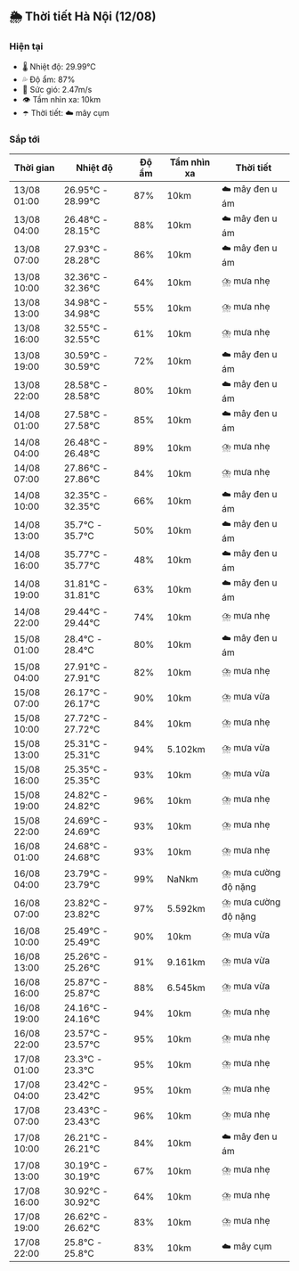 ## 🌦️ Thời tiết Hà Nội (12/08)

### Hiện tại

- 🌡️ Nhiệt độ: 29.99℃
- 💦 Độ ẩm: 87%
- 💨 Sức gió: 2.47m/s
- 👁️ Tầm nhìn xa: 10km
- ☂️ Thời tiết: ☁️ mây cụm

### Sắp tới

| Thời gian | Nhiệt độ | Độ ẩm | Tầm nhìn xa | Thời tiết |
| --- | --- | --- | --- | --- |
| 13/08 01:00 | 26.95℃ - 28.99℃ | 87% | 10km | ☁️ mây đen u ám |
| 13/08 04:00 | 26.48℃ - 28.15℃ | 88% | 10km | ☁️ mây đen u ám |
| 13/08 07:00 | 27.93℃ - 28.28℃ | 86% | 10km | ☁️ mây đen u ám |
| 13/08 10:00 | 32.36℃ - 32.36℃ | 64% | 10km | ⛈️ mưa nhẹ |
| 13/08 13:00 | 34.98℃ - 34.98℃ | 55% | 10km | ⛈️ mưa nhẹ |
| 13/08 16:00 | 32.55℃ - 32.55℃ | 61% | 10km | ⛈️ mưa nhẹ |
| 13/08 19:00 | 30.59℃ - 30.59℃ | 72% | 10km | ☁️ mây đen u ám |
| 13/08 22:00 | 28.58℃ - 28.58℃ | 80% | 10km | ☁️ mây đen u ám |
| 14/08 01:00 | 27.58℃ - 27.58℃ | 85% | 10km | ☁️ mây đen u ám |
| 14/08 04:00 | 26.48℃ - 26.48℃ | 89% | 10km | ⛈️ mưa nhẹ |
| 14/08 07:00 | 27.86℃ - 27.86℃ | 84% | 10km | ⛈️ mưa nhẹ |
| 14/08 10:00 | 32.35℃ - 32.35℃ | 66% | 10km | ☁️ mây đen u ám |
| 14/08 13:00 | 35.7℃ - 35.7℃ | 50% | 10km | ☁️ mây đen u ám |
| 14/08 16:00 | 35.77℃ - 35.77℃ | 48% | 10km | ☁️ mây đen u ám |
| 14/08 19:00 | 31.81℃ - 31.81℃ | 63% | 10km | ☁️ mây đen u ám |
| 14/08 22:00 | 29.44℃ - 29.44℃ | 74% | 10km | ⛈️ mưa nhẹ |
| 15/08 01:00 | 28.4℃ - 28.4℃ | 80% | 10km | ☁️ mây đen u ám |
| 15/08 04:00 | 27.91℃ - 27.91℃ | 82% | 10km | ⛈️ mưa nhẹ |
| 15/08 07:00 | 26.17℃ - 26.17℃ | 90% | 10km | ⛈️ mưa vừa |
| 15/08 10:00 | 27.72℃ - 27.72℃ | 84% | 10km | ⛈️ mưa nhẹ |
| 15/08 13:00 | 25.31℃ - 25.31℃ | 94% | 5.102km | ⛈️ mưa vừa |
| 15/08 16:00 | 25.35℃ - 25.35℃ | 93% | 10km | ⛈️ mưa vừa |
| 15/08 19:00 | 24.82℃ - 24.82℃ | 96% | 10km | ⛈️ mưa nhẹ |
| 15/08 22:00 | 24.69℃ - 24.69℃ | 93% | 10km | ⛈️ mưa nhẹ |
| 16/08 01:00 | 24.68℃ - 24.68℃ | 93% | 10km | ⛈️ mưa nhẹ |
| 16/08 04:00 | 23.79℃ - 23.79℃ | 99% | NaNkm | ⛈️ mưa cường độ nặng |
| 16/08 07:00 | 23.82℃ - 23.82℃ | 97% | 5.592km | ⛈️ mưa cường độ nặng |
| 16/08 10:00 | 25.49℃ - 25.49℃ | 90% | 10km | ⛈️ mưa vừa |
| 16/08 13:00 | 25.26℃ - 25.26℃ | 91% | 9.161km | ⛈️ mưa vừa |
| 16/08 16:00 | 25.87℃ - 25.87℃ | 88% | 6.545km | ⛈️ mưa vừa |
| 16/08 19:00 | 24.16℃ - 24.16℃ | 94% | 10km | ⛈️ mưa nhẹ |
| 16/08 22:00 | 23.57℃ - 23.57℃ | 95% | 10km | ⛈️ mưa nhẹ |
| 17/08 01:00 | 23.3℃ - 23.3℃ | 95% | 10km | ⛈️ mưa nhẹ |
| 17/08 04:00 | 23.42℃ - 23.42℃ | 95% | 10km | ⛈️ mưa nhẹ |
| 17/08 07:00 | 23.43℃ - 23.43℃ | 96% | 10km | ⛈️ mưa nhẹ |
| 17/08 10:00 | 26.21℃ - 26.21℃ | 84% | 10km | ☁️ mây đen u ám |
| 17/08 13:00 | 30.19℃ - 30.19℃ | 67% | 10km | ⛈️ mưa nhẹ |
| 17/08 16:00 | 30.92℃ - 30.92℃ | 64% | 10km | ⛈️ mưa nhẹ |
| 17/08 19:00 | 26.62℃ - 26.62℃ | 83% | 10km | ⛈️ mưa nhẹ |
| 17/08 22:00 | 25.8℃ - 25.8℃ | 83% | 10km | ☁️ mây cụm |
